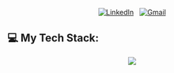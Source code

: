 <div align="center">

[![LinkedIn](https://skillicons.dev/icons?i=linkedin)](https://www.linkedin.com/in/syedhammadsibtain/) &nbsp;
[![Gmail](https://skillicons.dev/icons?i=gmail)](mailto:s.sibtain512@gmail.com?subject=Hello%20Hammad,%20From%20Github)

</div>

## 💻 My Tech Stack:
<p align="center">
  <a href="https://skillicons.dev">
    <img src="[https://skillicons.dev/icons?i=git,kubernetes,docker,c,vim](https://skillicons.dev/icons?i=nodejs,nestjs,php,laravel,js,ts,angular,react,aws,mysql,mongodb,jenkins&perline=4)" />
  </a>
</p>
